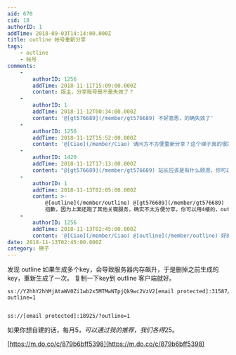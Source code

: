 ```yaml
---
aid: 670
cid: 18
authorID: 1
addTime: 2018-09-03T14:14:00.000Z
title: outline 帐号重新分享
tags:
    - outline
    - 帐号
comments:
    -
        authorID: 1256
        addTime: 2018-11-11T15:09:00.000Z
        content: 版主，分享账号是不是失效了？
    -
        authorID: 1
        addTime: 2018-11-12T00:34:00.000Z
        content: '@[gt576689](/member/gt576689) 不好意思，的确失效了'
    -
        authorID: 1256
        addTime: 2018-11-12T15:52:00.000Z
        content: '@[Ciao](/member/Ciao) 请问方不方便重新分享？这个梯子真的很好用。'
    -
        authorID: 1420
        addTime: 2018-11-12T17:13:00.000Z
        content: "@[gt576689](/member/gt576689) 站长应该是有什么顾虑，你可以用我的\n\n    ss://[email\_protected]:15435/?outline=1\n    ss://[email\_protected]:28465/?outline=1"
    -
        authorID: 1
        addTime: 2018-11-13T02:05:00.000Z
        content: >-
            @[outline](/member/outline) @[gt576689](/member/gt576689)
            抱歉，因为上面还跑了其他关键服务，确实不太方便分享，你可以用4楼的，outline可以放心用。
    -
        authorID: 1256
        addTime: 2018-11-13T02:45:00.000Z
        content: '@[Ciao](/member/Ciao) @[outline](/member/outline) 好的，非常感谢两位。'
date: 2018-11-13T02:45:00.000Z
category: 梯子
---
```


发现 outline 如果生成多个key，会导致服务器内存飙升，于是删掉之前生成的key，重新生成了一次。 复制一下key到 outline 客户端就好。

    ss://Y2hhY2hhMjAtaWV0Zi1wb2x5MTMwNTpjQk9wc2VzV2[email protected]:31587/?outline=1
    

    ss://[email protected]:18925/?outline=1
    

如果你想自建的话，每月5$，可以通过我的推荐，我们各得25$。

[https://m.do.co/c/879b6bff5398](https://m.do.co/c/879b6bff5398)
